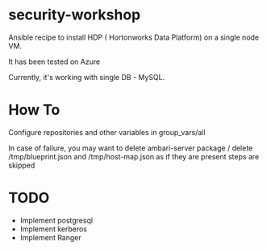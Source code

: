 # security-workshop
Ansible recipe to install HDP ( Hortonworks Data Platform) on a single node VM.

It has been tested on Azure 

Currently, it's working with single DB - MySQL. 

# How To 
Configure repositories and other variables in group_vars/all 

In case of failure, you may want to delete ambari-server package / delete /tmp/blueprint.json and /tmp/host-map.json as if they are present steps are skipped

# TODO
- Implement postgresql
- Implement kerberos
- Implement Ranger
